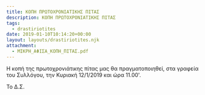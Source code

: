 ```yaml
---
title: ΚΟΠΗ ΠΡΩΤΟΧΡΟΝΙΑΤΙΚΗΣ ΠΙΤΑΣ
description: ΚΟΠΗ ΠΡΩΤΟΧΡΟΝΙΑΤΙΚΗΣ ΠΙΤΑΣ
tags:
  - drastiriotites
date: 2019-01-10T10:14:20+00:00
layout: layouts/drastiriotites.njk
attachment:
  - ΜΙΚΡΗ_ΑΦΙΣΑ_ΚΟΠΗ_ΠΙΤΑΣ.pdf
---
```


Η κοπή της πρωτοχρονιάτικης πίτας μας θα πραγματοποιηθεί, στα γραφεία του Συλλόγου, την Κυριακή 12/1/2019 και ώρα 11.00'.

Το Δ.Σ.

<!-- excerpt -->
